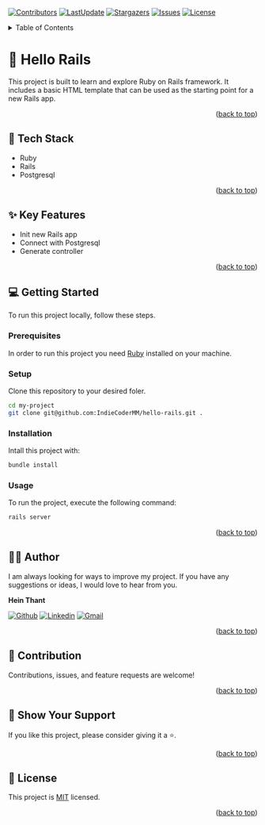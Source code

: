 <a name="readme-top"></a>
[![Contributors](https://img.shields.io/github/contributors/IndieCoderMM/hello-rails)](https://github.com/IndieCoderMM/hello-rails/graphs/contributors)
[![LastUpdate](https://img.shields.io/github/last-commit/IndieCoderMM/hello-rails)](https://github.com/IndieCoderMM/hello-rails/commits/main)
[![Stargazers](https://img.shields.io/github/stars/IndieCoderMM/hello-rails)](https://github.com/IndieCoderMM/hello-rails/stargazers)
[![Issues](https://img.shields.io/github/issues/IndieCoderMM/hello-rails)](https://github.com/IndieCoderMM/hello-rails/issues)
[![License](https://img.shields.io/github/license/IndieCoderMM/hello-rails)](https://github.com/IndieCoderMM/hello-rails/blob/main/LICENSE)

<details>
<summary>Table of Contents</summary>

- [🚂 Hello Rails ](#-hello-rails-)
  - [🧰 Tech Stack  ](#-tech-stack--)
  - [✨ Key Features  ](#-key-features--)
  - [💻 Getting Started  ](#-getting-started--)
    - [Prerequisites](#prerequisites)
    - [Setup](#setup)
    - [Installation](#installation)
    - [Usage](#usage)
  - [👨‍🚀 Author  ](#-author--)
  - [🤝 Contribution  ](#-contribution--)
  - [💖 Show Your Support  ](#-show-your-support--)
  - [📜 License ](#-license-)
</details>

# 🚂 Hello Rails <a name="about-project"></a>

This project is built to learn and explore Ruby on Rails framework. It includes a basic HTML template that can be used as the starting point for a new Rails app.


<p align="right">(<a href="#readme-top">back to top</a>)</p>

## 🧰 Tech Stack  <a name="tech-stack"></a>
- Ruby
- Rails
- Postgresql

<p align="right">(<a href="#readme-top">back to top</a>)</p>

## ✨ Key Features  <a name="key-features"></a>
- Init new Rails app
- Connect with Postgresql
- Generate controller

<p align="right">(<a href="#readme-top">back to top</a>)</p>


## 💻 Getting Started  <a name="getting-started"></a>

To run this project locally, follow these steps.

### Prerequisites

In order to run this project you need [Ruby](https://www.ruby-lang.org/en/) installed on your machine.

### Setup

Clone this repository to your desired foler.

```sh
cd my-project
git clone git@github.com:IndieCoderMM/hello-rails.git .
```

### Installation

Intall this project with:

```sh
bundle install
```

### Usage

To run the project, execute the following command:

```sh
rails server
```

<p align="right">(<a href="#readme-top">back to top</a>)</p>

## 👨‍🚀 Author  <a name="author"></a>

I am always looking for ways to improve my project. If you have any suggestions or ideas, I would love to hear from you.

**Hein Thant**

[![Github](https://img.shields.io/badge/GitHub-673AB7?style=for-the-badge&logo=github&logoColor=white)](https://github.com/IndieCoderMM)
[![Linkedin](https://img.shields.io/badge/LinkedIn-0077B5?style=for-the-badge&logo=linkedin&logoColor=white)](https://linkedin.com/in/hthantoo)
[![Gmail](https://img.shields.io/badge/Gmail-D14836?style=for-the-badge&logo=gmail&logoColor=white)](mailto:hthant00chk@gmail.com)

<p align="right">(<a href="#readme-top">back to top</a>)</p>


## 🤝 Contribution  <a name="contribution"></a>

Contributions, issues, and feature requests are welcome!

<p align="right">(<a href="#readme-top">back to top</a>)</p>

## 💖 Show Your Support  <a name="support"></a>

If you like this project, please consider giving it a ⭐.

<p align="right">(<a href="#readme-top">back to top</a>)</p>

## 📜 License <a name="license"></a>

This project is [MIT](./LICENSE) licensed.

<p align="right">(<a href="#readme-top">back to top</a>)</p>
